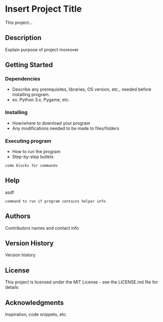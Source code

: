 # Insert Project Title

This project...

## Description

Explain purpose of project moreover

## Getting Started

### Dependencies

* Describe any prerequisites, libraries, OS version, etc., needed before installing program.
* ex. Python 3.x, Pygame, etc.

### Installing

* How/where to download your program
* Any modifications needed to be made to files/folders

### Executing program

* How to run the program
* Step-by-step bullets
```
code blocks for commands
```

## Help

asdf
```
command to run if program contains helper info
```

## Authors

Contributors names and contact info

## Version History

Version history

## License

This project is licensed under the MIT License - see the LICENSE.md file for details

## Acknowledgments

Inspiration, code snippets, etc.
